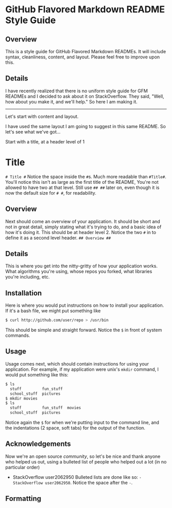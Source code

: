 # GitHub Flavored Markdown README Style Guide #

## Overview ##
This is a style guide for GitHub Flavored Markdown READMEs. It will include syntax, cleanliness, content, and layout. Please feel free to improve upon this.

## Details ##
I have recently realized that there is no uniform style guide for GFM READMEs and I decided to ask about it on StackOverflow. They said, "Well, how about you make it, and we'll help." So here I am making it. 

---

Let's start with content and layout.

I have used the same layout I am going to suggest in this same README. So let's see what we've got...

Start with a title, at a header level of 1

# Title #
```# Title #```
Notice the space inside the ```#```s. Much more readable than ```#Title#```. You'll notice this isn't as large as the first title of the README, You're not allowed to have two at that level. Still use ```## ##``` later on, even though it is now the default size for ```# #```, for readability.

## Overview ##
Next should come an overview of your application. It should be short and not in great detail, simply stating what it's trying to do, and a basic idea of how it's doing it. This should be at header level 2.
Notice the two ```#``` in to define it as a second level header. ```## Overview ##```

## Details ##
This is where you get into the nitty-gritty of how your application works. What algorithms you're using, whose repos you forked, what libraries you're including, etc.

## Installation ##
Here is where you would put instructions on how to install your application. If it's a bash file, we might put something like
```bash
$ curl http://github.com/user/repo > /usr/bin
```

This should be simple and straight forward. Notice the ```$``` in front of system commands.

## Usage ##
Usage comes next, which should contain instructions for using your application. For example, if my application were unix's ```mkdir``` command, I would put something like this:
```bash
$ ls
  stuff         fun_stuff
  school_stuff  pictures
$ mkdir movies
$ ls
  stuff         fun_stuff  movies
  school_stuff  pictures
```

Notice again the ```$``` for when we're putting input to the command line, and the indentations (2 space, soft tabs) for the output of the function.

## Acknowledgements ##
Now we're an open source _community_, so let's be nice and thank anyone who helped us out, using a bulleted list of people who helped out a lot (in no particular order)
- StackOverflow user2062950
Bulleted lists are done like so: ```- StackOverflow user2062950```. Notice the space after the ```-```.

## Formatting ##

